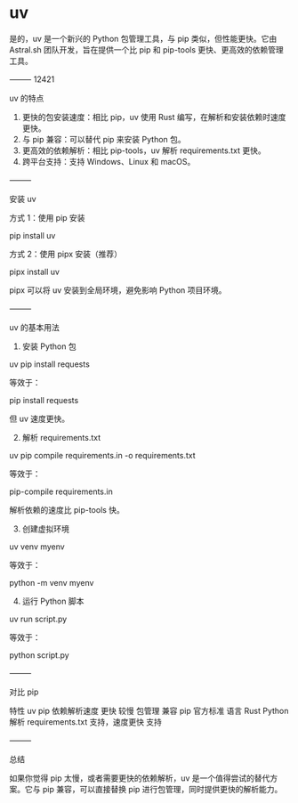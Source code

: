 # uv

是的，uv 是一个新兴的 Python 包管理工具，与 pip 类似，但性能更快。它由 Astral.sh 团队开发，旨在提供一个比 pip 和 pip-tools 更快、更高效的依赖管理工具。

⸻
12421

uv 的特点
1.	更快的包安装速度：相比 pip，uv 使用 Rust 编写，在解析和安装依赖时速度更快。
2.	与 pip 兼容：可以替代 pip 来安装 Python 包。
3.	更高效的依赖解析：相比 pip-tools，uv 解析 requirements.txt 更快。
4.	跨平台支持：支持 Windows、Linux 和 macOS。

⸻

安装 uv

方式 1：使用 pip 安装

pip install uv

方式 2：使用 pipx 安装（推荐）

pipx install uv

pipx 可以将 uv 安装到全局环境，避免影响 Python 项目环境。

⸻

uv 的基本用法

1. 安装 Python 包

uv pip install requests

等效于：

pip install requests

但 uv 速度更快。

2. 解析 requirements.txt

uv pip compile requirements.in -o requirements.txt

等效于：

pip-compile requirements.in

解析依赖的速度比 pip-tools 快。

3. 创建虚拟环境

uv venv myenv

等效于：

python -m venv myenv

4. 运行 Python 脚本

uv run script.py

等效于：

python script.py



⸻

对比 pip

特性	uv	pip
依赖解析速度	更快	较慢
包管理	兼容 pip	官方标准
语言	Rust	Python
解析 requirements.txt	支持，速度更快	支持



⸻

总结

如果你觉得 pip 太慢，或者需要更快的依赖解析，uv 是一个值得尝试的替代方案。它与 pip 兼容，可以直接替换 pip 进行包管理，同时提供更快的解析能力。
